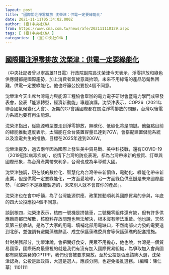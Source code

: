 ```yaml
---
layout: post
title: "國際關注淨零排放 沈榮津：供電一定要綠能化"
date: 2021-11-11T05:34:02.000Z
author: (臺)中央社CNA
from: https://www.cna.com.tw/news/afe/202111110129.aspx
tags: [ (臺)中央社CNA ]
categories: [ (臺)中央社CNA ]
---
```

<!--1636608842000-->
[國際關注淨零排放 沈榮津：供電一定要綠能化](https://www.cna.com.tw/news/afe/202111110129.aspx)
------

<div>
<div></div><div><p>（中央社記者曾以寧高雄11日電）行政院副院長沈榮津今天表示，淨零排放和綠色供應鏈都是國際趨勢，加上消費者氣候意識抬頭，未來不用綠電的產品恐銷售困難，供電一定要綠能化。他也呼籲公投要投4個不同意。</p><p>沈榮津今天出席台灣電力與能源工程協會舉辦的電力電子研討會暨電力學門成果發表會，發表「能源轉型，經濟新動能」專題演講。沈榮津表示，COP26（2021年聯合國氣候變化大會）、近期的G7會議國際都在關注淨零排放的問題，台灣以後電力系統也要有再生能源。</p><p>沈榮津指出，從能源轉型要走到淨零排放，無碳化、低碳化將是關鍵。他盤點目前的綠能推動進度表示，太陽能在全台裝置容量已達到7GW，會搭配建置儲能系統以及漁電共生的推動，目標在2025年達到20GW。</p><p>沈榮津提及，過去兩年因為國際上發生美中貿易戰、美中科技戰，還有COVID-19（2019冠狀病毒疾病），疫情下台灣的防疫表現，都為台灣帶來新的投資、訂單與國際形象，為台灣產業帶來利多，台灣也成為半導體大國。</p><p>沈榮津強調，現在談的數位化、智慧化為台灣帶來新價值，電動化、綠能化帶來新產業，但是供電一定要綠能化，一方面愛地球，另一方面綠色供應鏈是未來國際趨勢，「如果你不是綠能製造的，未來別人就不會買你的產品」。</p><p>沈榮津也在會中呼籲，為了台灣能源供應、政策推動順利與國際貿易的參與，年底的四大公投應投4個不同意。</p><p>談到核四，沈榮津表示，核四一號機是拼裝車，二號機零組件還有缺，但有許多供應廠商都已解散，核廢料存放問題也無法解決，根本沒有辦法重啟。他也說，天然氣第三接收站，是為了大家的用電、填補北部用電缺口，不然南部火力發的電要送到北部，並強調有避開藻礁熱區、成立保護藻礁委員會等保護藻礁的配套措施。</p><p>針對美豬部分，沈榮津說，會把關好食安，民眾不用擔心，他也說，台灣是一個貿易國家，國際廠商最重視的就是我們有沒有加入國際貿易組織，為爭取加入會員國都有開放美豬的CPTPP，我們也會被要求開放。至於公投是否應該綁大選，沈榮津認為，公投是談政策，大選是選人，應該分開，也避免擾亂選務。（編輯：陳仁華）1101111</p></div>
</div>
